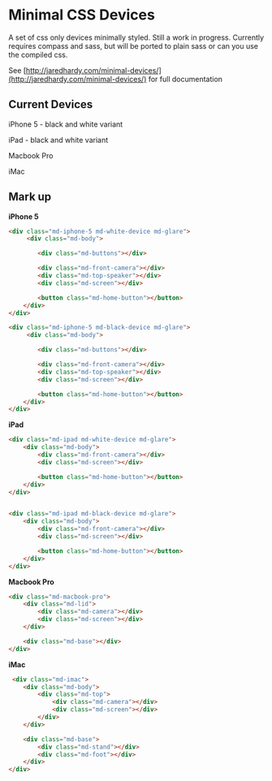 Minimal CSS Devices
===============

A set of css only devices minimally styled. Still a work in progress.
Currently requires compass and sass, but will be ported to plain sass or can you use the compiled css.

See [http://jaredhardy.com/minimal-devices/](http://jaredhardy.com/minimal-devices/) for full documentation


## Current Devices
iPhone 5 - black and white variant

iPad - black and white variant

Macbook Pro

iMac

## Mark up
**iPhone 5**
```html
<div class="md-iphone-5 md-white-device md-glare">
     <div class="md-body">

        <div class="md-buttons"></div>

        <div class="md-front-camera"></div>
        <div class="md-top-speaker"></div>
        <div class="md-screen"></div>

        <button class="md-home-button"></button>
    </div>
</div>

<div class="md-iphone-5 md-black-device md-glare">
     <div class="md-body">

        <div class="md-buttons"></div>

        <div class="md-front-camera"></div>
        <div class="md-top-speaker"></div>
        <div class="md-screen"></div>

        <button class="md-home-button"></button>
    </div>
</div>
```

**iPad**
```html
<div class="md-ipad md-white-device md-glare">
    <div class="md-body">
        <div class="md-front-camera"></div>
        <div class="md-screen"></div>

        <button class="md-home-button"></button>
    </div>
</div>


<div class="md-ipad md-black-device md-glare">
    <div class="md-body">
        <div class="md-front-camera"></div>
        <div class="md-screen"></div>

        <button class="md-home-button"></button>
    </div>
</div>
```

**Macbook Pro**
```html
<div class="md-macbook-pro">
    <div class="md-lid">
        <div class="md-camera"></div>
        <div class="md-screen"></div>
    </div>

    <div class="md-base"></div>
</div>
```

**iMac**
```html
 <div class="md-imac">
    <div class="md-body">
        <div class="md-top">
            <div class="md-camera"></div>
            <div class="md-screen"></div>
        </div>
    </div>

    <div class="md-base">
        <div class="md-stand"></div>
        <div class="md-foot"></div>
    </div>
</div>
```


